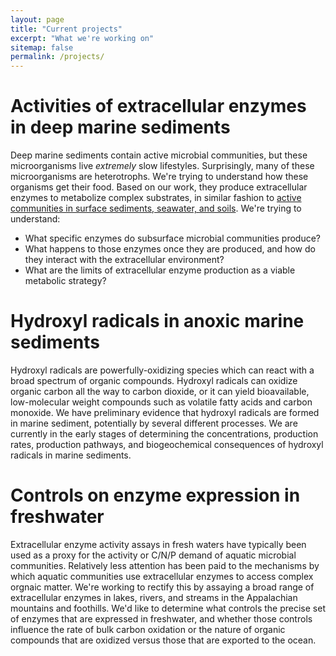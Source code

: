 ```yaml
---
layout: page
title: "Current projects"
excerpt: "What we're working on"
sitemap: false
permalink: /projects/
---
```


# Activities of extracellular enzymes in deep marine sediments

Deep marine sediments contain active microbial communities, but these microorganisms live *extremely* slow lifestyles. Surprisingly, many of these microorganisms are heterotrophs. We're trying to understand how these organisms get their food. Based on our work, they produce extracellular enzymes to metabolize complex substrates, in similar fashion to [active communities in surface sediments, seawater, and soils](http://link.springer.com/article/10.1007/s10533-013-9906-5). We're trying to understand:

* What specific enzymes do subsurface microbial communities produce?
* What happens to those enzymes once they are produced, and how do they interact with the extracellular environment?
* What are the limits of extracellular enzyme production as a viable metabolic strategy?

# Hydroxyl radicals in anoxic marine sediments

Hydroxyl radicals are powerfully-oxidizing species which can react with a broad spectrum of organic compounds. Hydroxyl radicals can oxidize organic carbon all the way to carbon dioxide, or it can yield bioavailable, low-molecular weight compounds such as volatile fatty acids and carbon monoxide. We have preliminary evidence that hydroxyl radicals are formed in marine sediment, potentially by several different processes. We are currently in the early stages of determining the concentrations, production rates, production pathways, and biogeochemical consequences of hydroxyl radicals in marine sediments.

# Controls on enzyme expression in freshwater

Extracellular enzyme activity assays in fresh waters have typically been used as a proxy for the activity or C/N/P demand of aquatic microbial communities. Relatively less attention has been paid to the mechanisms by which aquatic communities use extracellular enzymes to access complex orgnaic matter. We're working to rectify this by assaying a broad range of extracellular enzymes in lakes, rivers, and streams in the Appalachian mountains and foothills. We'd like to determine what controls the precise set of enzymes that are expressed in freshwater, and whether those controls influence the rate of bulk carbon oxidation or the nature of organic compounds that are oxidized versus those that are exported to the ocean.
